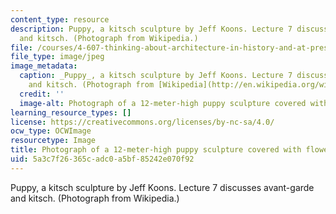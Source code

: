 ```yaml
---
content_type: resource
description: Puppy, a kitsch sculpture by Jeff Koons. Lecture 7 discusses avant-garde
  and kitsch. (Photograph from Wikipedia.)
file: /courses/4-607-thinking-about-architecture-in-history-and-at-present-fall-2009/5a3c7f26365cadc0a5bf85242e070f92_4-607f09-th.jpg
file_type: image/jpeg
image_metadata:
  caption: _Puppy_, a kitsch sculpture by Jeff Koons. Lecture 7 discusses avant-garde
    and kitsch. (Photograph from [Wikipedia](http://en.wikipedia.org/wiki/File:Bilbao_Jeff_Koons_Puppy.jpg).)
  credit: ''
  image-alt: Photograph of a 12-meter-high puppy sculpture covered with flowers.
learning_resource_types: []
license: https://creativecommons.org/licenses/by-nc-sa/4.0/
ocw_type: OCWImage
resourcetype: Image
title: Photograph of a 12-meter-high puppy sculpture covered with flowers
uid: 5a3c7f26-365c-adc0-a5bf-85242e070f92
---
```

Puppy, a kitsch sculpture by Jeff Koons. Lecture 7 discusses avant-garde and kitsch. (Photograph from Wikipedia.)